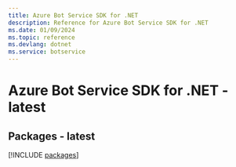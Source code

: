```yaml
---
title: Azure Bot Service SDK for .NET
description: Reference for Azure Bot Service SDK for .NET
ms.date: 01/09/2024
ms.topic: reference
ms.devlang: dotnet
ms.service: botservice
---
```

# Azure Bot Service SDK for .NET - latest
## Packages - latest
[!INCLUDE [packages](bot-service-index.md)]